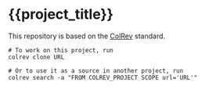 # {{project_title}}

This repository is based on the [ColRev](https://github.com/geritwagner/colrev_core) standard.

```
# To work on this project, run
colrev clone URL

# Or to use it as a source in another project, run
colrev search -a "FROM COLREV_PROJECT SCOPE url='URL'"
```
